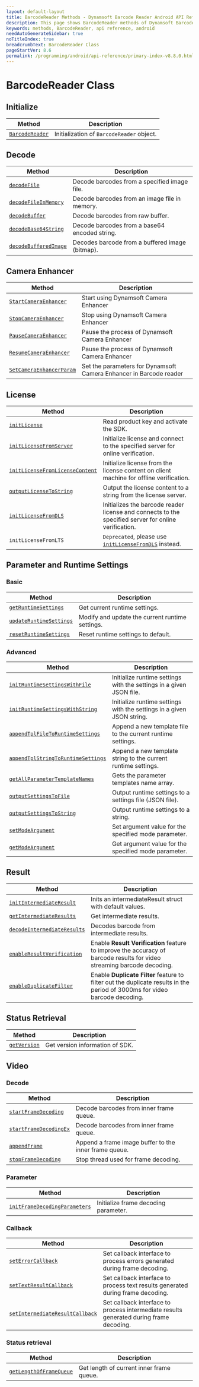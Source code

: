 ```yaml
---
layout: default-layout
title: BarcodeReader Methods - Dynamsoft Barcode Reader Android API Reference
description: This page shows BarcodeReader methods of Dynamsoft Barcode Reader for Android SDK.
keywords: methods, BarcodeReader, api reference, android
needAutoGenerateSidebar: true
noTitleIndex: true
breadcrumbText: BarcodeReader Class
pageStartVer: 8.6
permalink: /programming/android/api-reference/primary-index-v8.8.0.html
---
```


# BarcodeReader Class

## Initialize

  | Method               | Description |
  |----------------------|-------------|
  | [`BarcodeReader`](primary-initialize-and-destroy.html#barcodereader) | Initialization of `BarcodeReader` object.|

## Decode

  | Method               | Description |
  |----------------------|-------------|
  | [`decodeFile`](primary-decode.html#decodefile) | Decode barcodes from a specified image file. |
  | [`decodeFileInMemory`](primary-decode.html#decodefileinmemory) | Decode barcodes from an image file in memory. |
  | [`decodeBuffer`](primary-decode.html#decodebuffer) | Decode barcodes from raw buffer. |
  | [`decodeBase64String`](primary-decode.html#decodebase64string) | Decode barcodes from a base64 encoded string. |
  | [`decodeBufferedImage`](primary-decode.html#decodeBufferedImage) | Decodes barcode from a buffered image (bitmap). |

## Camera Enhancer
  
   | Method               | Description |
   |----------------------|-------------|
   | [`StartCameraEnhancer`](primary-camera.html#start-stop-pause-resume-camera-enhancer) | Start using Dynamsoft Camera Enhancer |
   | [`StopCameraEnhancer`](primary-camera.html#start-stop-pause-resume-camera-enhancer) | Stop using Dynamsoft Camera Enhancer |
   | [`PauseCameraEnhancer`](primary-camera.html#start-stop-pause-resume-camera-enhancer) | Pause the process of Dynamsoft Camera Enhancer |
   | [`ResumeCameraEnhancer`](primary-camera.html#start-stop-pause-resume-camera-enhancer) | Pause the process of Dynamsoft Camera Enhancer |
   | [`SetCameraEnhancerParam`](primary-camera.html#setcameraenhancerparam) | Set the parameters for Dynamsoft Camera Enhancer in Barcode reader |

## License

  | Method               | Description |
  |----------------------|-------------|
  | [`initLicense`](primary-license.html#initlicense) | Read product key and activate the SDK. |
  | [`initLicenseFromServer`](primary-license.html#initlicensefromserver) | Initialize license and connect to the specified server for online verification. |
  | [`initLicenseFromLicenseContent`](primary-license.html#initlicensefromlicensecontent) | Initialize license from the license content on client machine for offline verification. |
  | [`outputLicenseToString`](primary-license.html#outputlicensetostring) | Output the license content to a string from the license server. |
  | [`initLicenseFromDLS`](primary-license.html#initlicensefromdls) | Initializes the barcode reader license and connects to the specified server for online verification. |
  | `initLicenseFromLTS` | `Deprecated`, please use [`initLicenseFromDLS`](primary-license.html#initlicensefromdls) instead. |

## Parameter and Runtime Settings

### Basic

  | Method               | Description |
  |----------------------|-------------|
  | [`getRuntimeSettings`](primary-parameter-and-runtime-settings-basic.html#getruntimesettings) | Get current runtime settings. |
  | [`updateRuntimeSettings`](primary-parameter-and-runtime-settings-basic.html#updateruntimesettings) | Modify and update the current runtime settings. |
  | [`resetRuntimeSettings`](primary-parameter-and-runtime-settings-basic.html#resetruntimesettings) | Reset runtime settings to default. |

### Advanced
  
  | Method               | Description |
  |----------------------|-------------|
  | [`initRuntimeSettingsWithFile`](primary-parameter-and-runtime-settings-advanced.html#initruntimesettingswithfile)  | Initialize runtime settings with the settings in a given JSON file. |
  | [`initRuntimeSettingsWithString`](primary-parameter-and-runtime-settings-advanced.html#initruntimesettingswithstring) | Initialize runtime settings with the settings in a given JSON string. |
  | [`appendTplFileToRuntimeSettings`](primary-parameter-and-runtime-settings-advanced.html#appendtplfiletoruntimesettings) | Append a new template file to the current runtime settings. |
  | [`appendTplStringToRuntimeSettings`](primary-parameter-and-runtime-settings-advanced.html#appendtplstringtoruntimesettings) | Append a new template string to the current runtime settings. |
  | [`getAllParameterTemplateNames`](primary-parameter-and-runtime-settings-advanced.html#getallparametertemplatenames) | Gets the parameter templates name array. |
  | [`outputSettingsToFile`](primary-parameter-and-runtime-settings-advanced.html#outputsettingstofile) | Output runtime settings to a settings file (JSON file). |
  | [`outputSettingsToString`](primary-parameter-and-runtime-settings-advanced.html#outputsettingstostring) | Output runtime settings to a string. |
  | [`setModeArgument`](primary-parameter-and-runtime-settings-advanced.html#setmodeargument) | Set argument value for the specified mode parameter. |
  | [`getModeArgument`](primary-parameter-and-runtime-settings-advanced.html#getmodeargument) | Get argument value for the specified mode parameter. |

## Result

  | Method               | Description |
  |----------------------|-------------|
  | [`initIntermediateResult`](primary-result.html#initintermediateresult) | Inits an intermediateResult struct with default values. |
  | [`getIntermediateResults`](primary-result.html#getintermediateresults) | Get intermediate results. |
  | [`decodeIntermediateResults`](primary-result.html#decodeintermediateresults) | Decodes barcode from intermediate results. |
  | [`enableResultVerification`](primary-result.html#enableresultverification) | Enable **Result Verification** feature to improve the accuracy of barcode results for video streaming barcode decoding. |
  | [`enableDuplicateFilter`](primary-result.html#enableduplicatefilter) | Enable **Duplicate Filter** feature to filter out the duplicate results in the period of 3000ms for video barcode decoding. |

## Status Retrieval

  | Method               | Description |
  |----------------------|-------------|
  | [`getVersion`](primary-status-retrieval.html#getversion) | Get version information of SDK.|

## Video

### Decode

   | Method               | Description |
   |----------------------|-------------|
   | [`startFrameDecoding`](primary-video.html#startframedecoding) | Decode barcodes from inner frame queue. |
   | [`startFrameDecodingEx`](primary-video.html#startframedecodingex) | Decode barcodes from inner frame queue. |
   | [`appendFrame`](primary-video.html#appendframe) | Append a frame image buffer to the inner frame queue. |
   | [`stopFrameDecoding`](primary-video.html#stopframedecoding) | Stop thread used for frame decoding. |

### Parameter

   | Method               | Description |
   |----------------------|-------------|
   | [`initFrameDecodingParameters`](primary-video.html#initframedecodingparameters) | Initialize frame decoding parameter. |

### Callback

   | Method               | Description |
   |----------------------|-------------|
   | [`setErrorCallback`](primary-video.html#seterrorcallback) | Set callback interface to process errors generated during frame decoding. |
   | [`setTextResultCallback`](primary-video.html#settextresultcallback) | Set callback interface to process text results generated during frame decoding. |
   | [`setIntermediateResultCallback`](primary-video.html#setintermediateresultcallback) | Set callback interface to process intermediate results generated during frame decoding. |

### Status retrieval

   | Method               | Description |
   |----------------------|-------------|
   | [`getLengthOfFrameQueue`](primary-video.html#getlengthofframequeue) | Get length of current inner frame queue. |
